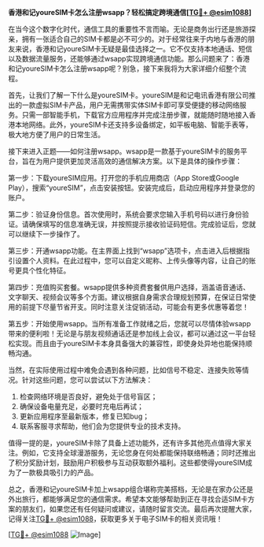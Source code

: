 **香港和记youreSIM卡怎么注册wsapp？轻松搞定跨境通信[[TG💪+ @esim1088](https://t.me/s/esim1088)]**

在当今这个数字化时代，通信工具的重要性不言而喻。无论是商务出行还是旅游探亲，拥有一张适合自己的SIM卡都是必不可少的。对于经常往来于内地与香港的朋友来说，香港和记youreSIM卡无疑是最佳选择之一。它不仅支持本地通话、短信以及数据流量服务，还能够通过wsapp实现跨境通信功能。那么问题来了：香港和记youreSIM卡怎么注册wsapp呢？别急，接下来我将为大家详细介绍整个流程。

首先，让我们了解一下什么是youreSIM卡。youreSIM是和记电讯香港有限公司推出的一款虚拟SIM卡产品，用户无需携带实体SIM卡即可享受便捷的移动网络服务。只需一部智能手机，下载官方应用程序并完成注册步骤，就能随时随地接入香港本地网络。此外，youreSIM卡还支持多设备绑定，如平板电脑、智能手表等，极大地方便了用户的日常生活。

接下来进入正题——如何注册wsapp。wsapp是一款基于youreSIM卡的服务平台，旨在为用户提供更加灵活高效的通信解决方案。以下是具体的操作步骤：

第一步：下载youreSIM应用。打开您的手机应用商店（App Store或Google Play），搜索“youreSIM”，点击安装按钮。安装完成后，启动应用程序并登录您的账户。

第二步：验证身份信息。首次使用时，系统会要求您输入手机号码以进行身份验证。请确保填写的信息准确无误，并按照提示接收验证码短信。完成验证后，您就可以继续下一步操作了。

第三步：开通wsapp功能。在主界面上找到“wsapp”选项卡，点击进入后根据指引设置个人资料。在此过程中，您可以自定义昵称、上传头像等内容，让自己的账号更具个性化特征。

第四步：充值购买套餐。wsapp提供多种资费套餐供用户选择，涵盖语音通话、文字聊天、视频会议等多个方面。建议根据自身需求合理规划预算，在保证日常使用的前提下尽量节省开支。同时注意关注促销活动，可能会有更多优惠等着您！

第五步：开始使用wsapp。当所有准备工作就绪之后，您就可以尽情体验wsapp带来的便利啦！无论是与朋友视频通话还是参加线上会议，都可以通过这一平台轻松实现。而且由于youreSIM卡本身具备强大的兼容性，即使身处异地也能保持顺畅沟通。

当然，在实际使用过程中难免会遇到各种问题，比如信号不稳定、连接失败等情况。针对这些问题，您可以尝试以下方法解决：

1. 检查网络环境是否良好，避免处于信号盲区；
2. 确保设备电量充足，必要时充电后再试；
3. 更新应用程序至最新版本，修复已知bug；
4. 联系客服寻求帮助，他们会为您提供专业的技术支持。

值得一提的是，youreSIM卡除了具备上述功能外，还有许多其他亮点值得大家关注。例如，它支持全球漫游服务，无论您身在何处都能保持联络畅通；同时还推出了积分奖励计划，鼓励用户积极参与互动获取额外福利。这些都使得youreSIM成为了一款极具吸引力的产品。

总之，香港和记youreSIM卡加上wsapp组合堪称完美搭档，无论是在家办公还是外出旅行，都能够满足您的通信需求。希望本文能够帮助到正在寻找合适SIM卡方案的朋友们，如果您还有任何疑问或建议，请随时留言交流。最后再次提醒大家，记得关注[TG💪+ @esim1088](https://t.me/s/esim1088)，获取更多关于电子SIM卡的相关资讯哦！

[[TG💪+ @esim1088](https://t.me/s/esim1088) ![Image](https://i.postimg.cc/4NQfJmqS/Snipaste-2025-05-13-00-14-12.png)]
